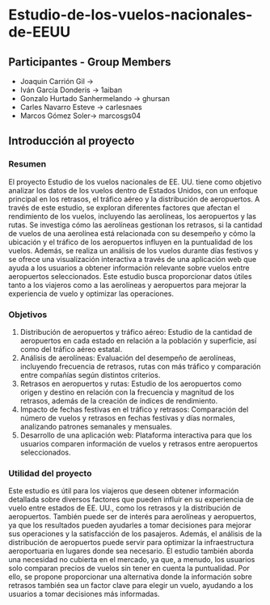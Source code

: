 # Estudio-de-los-vuelos-nacionales-de-EEUU

## Participantes - Group Members 
- Joaquin Carrión Gil -> 
- Iván García Donderis -> 1aiban
- Gonzalo Hurtado Sanhermelando -> ghursan
- Carles Navarro Esteve -> carlesnaes
- Marcos Gómez Soler-> marcosgs04

## Introducción al proyecto

### Resumen

El proyecto Estudio de los vuelos nacionales de EE. UU. tiene como objetivo analizar los datos de los vuelos dentro de Estados Unidos, con un enfoque principal en los retrasos, el tráfico aéreo y la distribución de aeropuertos. A través de este estudio, se exploran diferentes factores que afectan el rendimiento de los vuelos, incluyendo las aerolíneas, los aeropuertos y las rutas. Se investiga cómo las aerolíneas gestionan los retrasos, si la cantidad de vuelos de una aerolínea está relacionada con su desempeño y cómo la ubicación y el tráfico de los aeropuertos influyen en la puntualidad de los vuelos. Además, se realiza un análisis de los vuelos durante días festivos y se ofrece una visualización interactiva a través de una aplicación web que ayuda a los usuarios a obtener información relevante sobre vuelos entre aeropuertos seleccionados. Este estudio busca proporcionar datos útiles tanto a los viajeros como a las aerolíneas y aeropuertos para mejorar la experiencia de vuelo y optimizar las operaciones.

### Objetivos

  1. Distribución de aeropuertos y tráfico aéreo: Estudio de la cantidad de aeropuertos en cada estado en relación a la población y superficie, así como del tráfico aéreo estatal.
  2. Análisis de aerolíneas: Evaluación del desempeño de aerolíneas, incluyendo frecuencia de retrasos, rutas con más tráfico y comparación entre compañías según distintos criterios.
  3. Retrasos en aeropuertos y rutas: Estudio de los aeropuertos como origen y destino en relación con la frecuencia y magnitud de los retrasos, además de la creación de índices de rendimiento.
  4. Impacto de fechas festivas en el tráfico y retrasos: Comparación del número de vuelos y retrasos en fechas festivas y días normales, analizando patrones semanales y mensuales.
  5. Desarrollo de una aplicación web: Plataforma interactiva para que los usuarios comparen información de vuelos y retrasos entre aeropuertos seleccionados.

### Utilidad del proyecto
Este estudio es útil para los viajeros que deseen obtener información detallada sobre diversos factores que pueden influir en su experiencia de vuelo entre estados de EE. UU., como los retrasos y la distribución de aeropuertos. También puede ser de interés para aerolíneas y aeropuertos, ya que los resultados pueden ayudarles a tomar decisiones para mejorar sus operaciones y la satisfacción de los pasajeros. Además, el análisis de la distribución de aeropuertos puede servir para optimizar la infraestructura aeroportuaria en lugares donde sea necesario. El estudio también aborda una necesidad no cubierta en el mercado, ya que, a menudo, los usuarios solo comparan precios de vuelos sin tener en cuenta la puntualidad. Por ello, se propone proporcionar una alternativa donde la información sobre retrasos también sea un factor clave para elegir un vuelo, ayudando a los usuarios a tomar decisiones más informadas.






